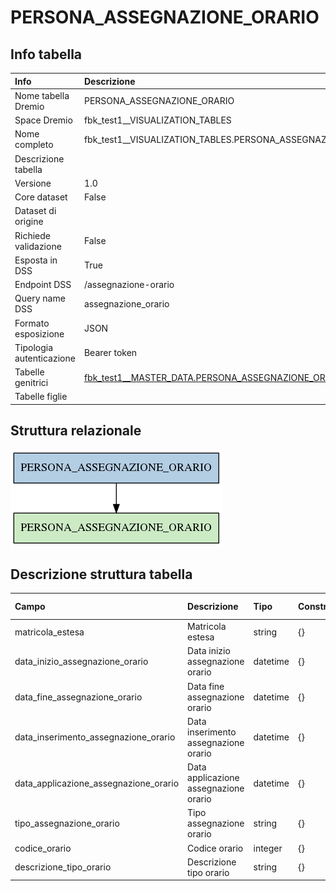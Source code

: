 # PERSONA_ASSEGNAZIONE_ORARIO

## Info tabella

| Info                     | Descrizione                                                                                                           |
|:-------------------------|:----------------------------------------------------------------------------------------------------------------------|
| Nome tabella Dremio      | PERSONA_ASSEGNAZIONE_ORARIO                                                                                           |
| Space Dremio             | fbk_test1__VISUALIZATION_TABLES                                                                                       |
| Nome completo            | fbk_test1__VISUALIZATION_TABLES.PERSONA_ASSEGNAZIONE_ORARIO                                                           |
| Descrizione tabella      |                                                                                                                       |
| Versione                 | 1.0                                                                                                                   |
| Core dataset             | False                                                                                                                 |
| Dataset di origine       |                                                                                                                       |
| Richiede validazione     | False                                                                                                                 |
| Esposta in DSS           | True                                                                                                                  |
| Endpoint DSS             | /assegnazione-orario                                                                                                  |
| Query name DSS           | assegnazione_orario                                                                                                   |
| Formato esposizione      | JSON                                                                                                                  |
| Tipologia autenticazione | Bearer token                                                                                                          |
| Tabelle genitrici        | [fbk_test1__MASTER_DATA.PERSONA_ASSEGNAZIONE_ORARIO](/fbk_test1__MASTER_DATA/PERSONA_ASSEGNAZIONE_ORARIO/markdown.md) |
| Tabelle figlie           |                                                                                                                       |

## Struttura relazionale

![PERSONA_ASSEGNAZIONE_ORARIO](./graph_png.png)

## Descrizione struttura tabella

| Campo                                 | Descrizione                           | Tipo     | Constraints   | Linked data   | errors   |
|:--------------------------------------|:--------------------------------------|:---------|:--------------|:--------------|:---------|
| matricola_estesa                      | Matricola estesa                      | string   | {}            |               | {}       |
| data_inizio_assegnazione_orario       | Data inizio assegnazione orario       | datetime | {}            |               | {}       |
| data_fine_assegnazione_orario         | Data fine assegnazione orario         | datetime | {}            |               | {}       |
| data_inserimento_assegnazione_orario  | Data inserimento assegnazione orario  | datetime | {}            |               | {}       |
| data_applicazione_assegnazione_orario | Data applicazione assegnazione orario | datetime | {}            |               | {}       |
| tipo_assegnazione_orario              | Tipo assegnazione orario              | string   | {}            |               | {}       |
| codice_orario                         | Codice orario                         | integer  | {}            |               | {}       |
| descrizione_tipo_orario               | Descrizione tipo orario               | string   | {}            |               | {}       |
